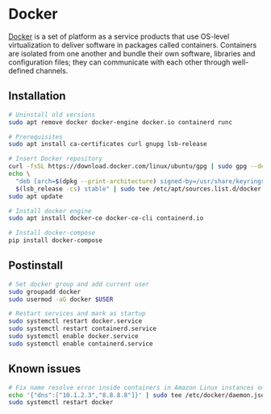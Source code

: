 # Docker

[Docker](https://www.docker.com) is a set of platform as a service products that use OS-level virtualization to deliver
software in packages called containers. Containers are isolated from one another and bundle their own software,
libraries and configuration files; they can communicate with each other through well-defined channels.

## Installation

```sh
# Uninstall old versions
sudo apt remove docker docker-engine docker.io containerd runc

# Prerequisites
sudo apt install ca-certificates curl gnupg lsb-release

# Insert Docker repository
curl -fsSL https://download.docker.com/linux/ubuntu/gpg | sudo gpg --dearmor -o /usr/share/keyrings/docker-archive-keyring.gpg
echo \
  "deb [arch=$(dpkg --print-architecture) signed-by=/usr/share/keyrings/docker-archive-keyring.gpg] https://download.docker.com/linux/ubuntu \
  $(lsb_release -cs) stable" | sudo tee /etc/apt/sources.list.d/docker.list > /dev/null
sudo apt update

# Install docker engine
sudo apt install docker-ce docker-ce-cli containerd.io

# Install docker-compose
pip install docker-compose
```

## Postinstall

```sh
# Set docker group and add current user
sudo groupadd docker
sudo usermod -aG docker $USER

# Restart services and mark as startup
sudo systemctl restart docker.service
sudo systemctl restart containerd.service
sudo systemctl enable docker.service
sudo systemctl enable containerd.service
```

## Known issues

```sh
# Fix name resolve error inside containers in Amazon Linux instances on AWS
echo '{"dns":["10.1.2.3","8.8.8.8"]}' | sudo tee /etc/docker/daemon.json
sudo systemctl restart docker
```
